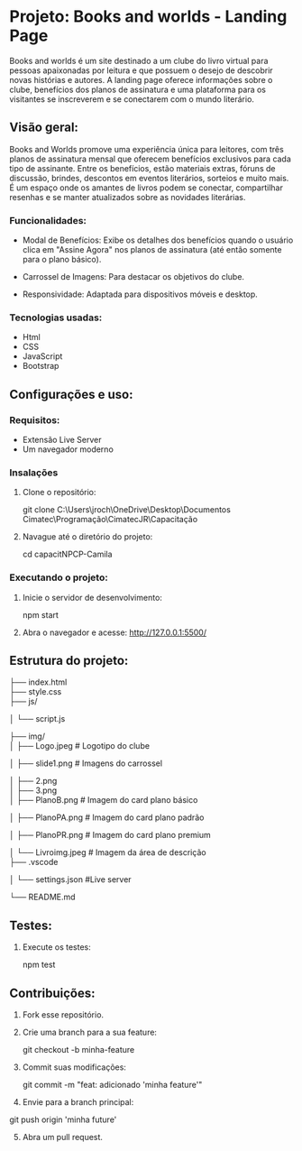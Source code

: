 # Projeto: Books and worlds - Landing Page
Books and worlds é um site destinado a um clube do livro virtual para pessoas apaixonadas por leitura e que possuem o desejo de descobrir novas histórias e autores. A landing page oferece informações sobre o clube, benefícios dos planos de assinatura e uma plataforma para os visitantes se inscreverem e se conectarem com o mundo literário. 

## Visão geral:
Books and Worlds promove uma experiência única para leitores, com três planos de assinatura mensal que oferecem benefícios exclusivos para cada tipo de assinante. Entre os benefícios, estão materiais extras, fóruns de discussão, brindes, descontos em eventos literários, sorteios e muito mais. É um espaço onde os amantes de livros podem se conectar, compartilhar resenhas e se manter atualizados sobre as novidades literárias.

### Funcionalidades:

* Modal de Benefícios: Exibe os detalhes dos benefícios quando o usuário clica em "Assine Agora" nos planos de assinatura (até então somente para o plano básico).

* Carrossel de Imagens: Para destacar os objetivos do clube.

* Responsividade: Adaptada para dispositivos móveis e desktop.

### Tecnologias usadas:

* Html
* CSS 
* JavaScript
* Bootstrap

## Configurações e uso:

### Requisitos:

* Extensão Live Server
* Um navegador moderno


### Insalações 

1. Clone o repositório: 

    git clone C:\Users\jroch\OneDrive\Desktop\Documentos Cimatec\Programação\CimatecJR\Capacitação

2. Navague até o diretório do projeto:
    
    cd capacitNPCP-Camila

### Executando o projeto:

1. Inicie o servidor de desenvolvimento:

    npm start

2. Abra o navegador e acesse: http://127.0.0.1:5500/

## Estrutura do projeto:

├── index.html               
├── style.css           
├── js/

│   └── script.js             

├── img/                      
│   ├── Logo.jpeg           # Logotipo do clube

│   ├── slide1.png          # Imagens do carrossel

│   ├── 2.png           
│   ├── 3.png   
│   ├── PlanoB.png          # Imagem do card plano básico

│   ├── PlanoPA.png         # Imagem do card plano padrão

│   ├── PlanoPR.png         # Imagem do card plano premium

│   └── Livroimg.jpeg       # Imagem da área de descrição    
├── .vscode

│   └── settings.json       #Live server 

└── README.md                

## Testes:

1. Execute os testes:
    
    npm test


## Contribuições:

1. Fork esse repositório.
2. Crie uma branch para a sua feature:

    git checkout -b minha-feature

3. Commit suas modificações:

    git commit -m "feat: adicionado 'minha feature'"

4. Envie para a branch principal:

git push origin 'minha future'

5. Abra um pull request.




